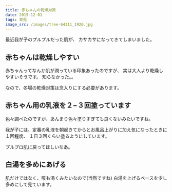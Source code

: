```yaml
---
title: 赤ちゃんの乾燥対策
date: 2015-12-01
tags: 育児
image_src: /images/tree-64311_1920.jpg
---
```


最近我が子のプルプルだった肌が、
カサカサになってきてしまいました。

## 赤ちゃんは乾燥しやすい

赤ちゃんってなんか肌が潤っている印象あったのですが、
実は大人より乾燥しやすいそうです。
知らなかった。。

なので、冬場の乾燥対策は念入りにする必要があります。

## 赤ちゃん用の乳液を２−３回塗っています

色々調べたのですが、あんまり色々塗りすぎても良くないみたいですね。

我が子には、定番の乳液を朝起きてからとお風呂上がりに加え気になったときに１回程度、
１日３回くらい塗るようにしています。

プルプロ肌に戻ってほしいなあ。

## 白湯を多めにあげる

肌だけではなく、喉も渇くみたいなので(当然ですね)
白湯を上げるペースを少し多めにして見ています。
